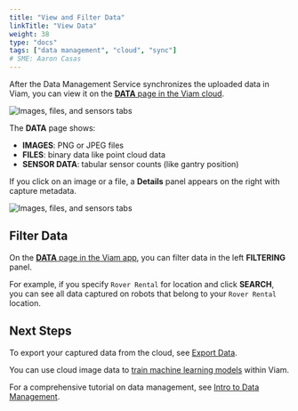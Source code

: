 ```yaml
---
title: "View and Filter Data"
linkTitle: "View Data"
weight: 38
type: "docs"
tags: ["data management", "cloud", "sync"]
# SME: Aaron Casas
---
```


After the Data Management Service synchronizes the uploaded data in Viam, you can view it on the [**DATA** page in the Viam cloud](https://app.viam.com/data/view).

![Images, files, and sensors tabs](../img/tabs.png)

The **DATA** page shows:

- **IMAGES**: PNG or JPEG files
- **FILES**: binary data like point cloud data
- **SENSOR DATA**: tabular sensor counts (like gantry position)

If you click on an image or a file, a **Details** panel appears on the right with capture metadata.

![Images, files, and sensors tabs](../img/data_view.png)

## Filter Data

On the [**DATA** page in the Viam app](https://app.viam.com/data/view), you can filter data in the left **FILTERING** panel.

For example, if you specify `Rover Rental` for location and click **SEARCH**, you can see all data captured on robots that belong to your `Rover Rental` location.

## Next Steps

To export your captured data from the cloud, see [Export Data](../export).

You can use cloud image data to [train machine learning models](../../ml/train-model) within Viam.

For a comprehensive tutorial on data management, see [Intro to Data Management](../../../tutorials/services/data-management-tutorial).
